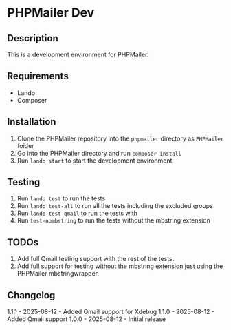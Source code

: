 # PHPMailer Dev

## Description

This is a development environment for PHPMailer.

## Requirements

- Lando
- Composer

## Installation

1. Clone the PHPMailer repository into the `phpmailer` directory as `PHPMailer` foider
2. Go into the PHPMailer directory and run `composer install`
3. Run `lando start` to start the development environment

## Testing

1. Run `lando test` to run the tests
2. Run `lando test-all` to run all the tests including the excluded groups
3. Run `lando test-qmail` to run the tests with
4. Run `test-nombstring` to run the tests without the mbstring extension

## TODOs

1. Add full Qmail testing support with the rest of the tests.
2. Add full support for testing without the mbstring extension just using the PHPMailer mbstringwrapper.

## Changelog

1.1.1 - 2025-08-12 - Added Qmail support for Xdebug
1.1.0 - 2025-08-12 - Added Qmail support
1.0.0 - 2025-08-12 - Initial release
